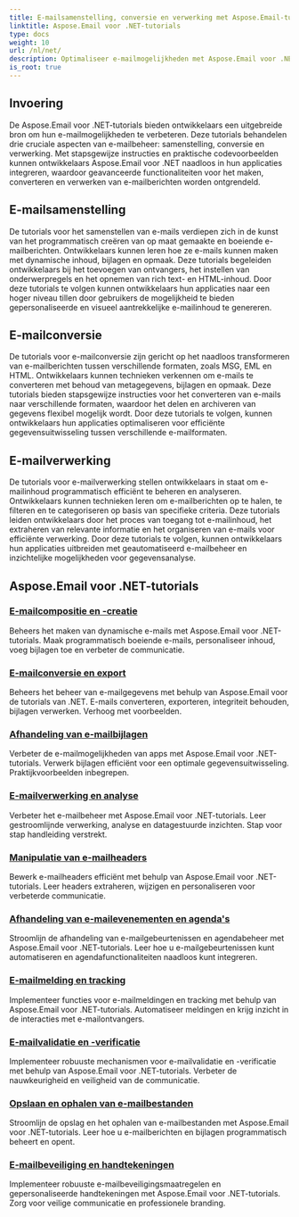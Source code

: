 ```yaml
---
title: E-mailsamenstelling, conversie en verwerking met Aspose.Email-tutorials
linktitle: Aspose.Email voor .NET-tutorials
type: docs
weight: 10
url: /nl/net/
description: Optimaliseer e-mailmogelijkheden met Aspose.Email voor .NET-tutorials. Leer compositie, conversie en verwerking voor geavanceerd e-mailbeheer.
is_root: true
---
```


## Invoering

De Aspose.Email voor .NET-tutorials bieden ontwikkelaars een uitgebreide bron om hun e-mailmogelijkheden te verbeteren. Deze tutorials behandelen drie cruciale aspecten van e-mailbeheer: samenstelling, conversie en verwerking. Met stapsgewijze instructies en praktische codevoorbeelden kunnen ontwikkelaars Aspose.Email voor .NET naadloos in hun applicaties integreren, waardoor geavanceerde functionaliteiten voor het maken, converteren en verwerken van e-mailberichten worden ontgrendeld.

## E-mailsamenstelling

De tutorials voor het samenstellen van e-mails verdiepen zich in de kunst van het programmatisch creëren van op maat gemaakte en boeiende e-mailberichten. Ontwikkelaars kunnen leren hoe ze e-mails kunnen maken met dynamische inhoud, bijlagen en opmaak. Deze tutorials begeleiden ontwikkelaars bij het toevoegen van ontvangers, het instellen van onderwerpregels en het opnemen van rich text- en HTML-inhoud. Door deze tutorials te volgen kunnen ontwikkelaars hun applicaties naar een hoger niveau tillen door gebruikers de mogelijkheid te bieden gepersonaliseerde en visueel aantrekkelijke e-mailinhoud te genereren.

## E-mailconversie

De tutorials voor e-mailconversie zijn gericht op het naadloos transformeren van e-mailberichten tussen verschillende formaten, zoals MSG, EML en HTML. Ontwikkelaars kunnen technieken verkennen om e-mails te converteren met behoud van metagegevens, bijlagen en opmaak. Deze tutorials bieden stapsgewijze instructies voor het converteren van e-mails naar verschillende formaten, waardoor het delen en archiveren van gegevens flexibel mogelijk wordt. Door deze tutorials te volgen, kunnen ontwikkelaars hun applicaties optimaliseren voor efficiënte gegevensuitwisseling tussen verschillende e-mailformaten.

## E-mailverwerking

De tutorials voor e-mailverwerking stellen ontwikkelaars in staat om e-mailinhoud programmatisch efficiënt te beheren en analyseren. Ontwikkelaars kunnen technieken leren om e-mailberichten op te halen, te filteren en te categoriseren op basis van specifieke criteria. Deze tutorials leiden ontwikkelaars door het proces van toegang tot e-mailinhoud, het extraheren van relevante informatie en het organiseren van e-mails voor efficiënte verwerking. Door deze tutorials te volgen, kunnen ontwikkelaars hun applicaties uitbreiden met geautomatiseerd e-mailbeheer en inzichtelijke mogelijkheden voor gegevensanalyse.

## Aspose.Email voor .NET-tutorials
### [E-mailcompositie en -creatie](./email-composition-and-creation/)
Beheers het maken van dynamische e-mails met Aspose.Email voor .NET-tutorials. Maak programmatisch boeiende e-mails, personaliseer inhoud, voeg bijlagen toe en verbeter de communicatie.
### [E-mailconversie en export](./email-conversion-and-export/)
Beheers het beheer van e-mailgegevens met behulp van Aspose.Email voor de tutorials van .NET. E-mails converteren, exporteren, integriteit behouden, bijlagen verwerken. Verhoog met voorbeelden.
### [Afhandeling van e-mailbijlagen](./email-attachment-handling/)
Verbeter de e-mailmogelijkheden van apps met Aspose.Email voor .NET-tutorials. Verwerk bijlagen efficiënt voor een optimale gegevensuitwisseling. Praktijkvoorbeelden inbegrepen.
### [E-mailverwerking en analyse](./email-processing-and-analysis/)
Verbeter het e-mailbeheer met Aspose.Email voor .NET-tutorials. Leer gestroomlijnde verwerking, analyse en datagestuurde inzichten. Stap voor stap handleiding verstrekt.
### [Manipulatie van e-mailheaders](./email-header-manipulation/)
Bewerk e-mailheaders efficiënt met behulp van Aspose.Email voor .NET-tutorials. Leer headers extraheren, wijzigen en personaliseren voor verbeterde communicatie.
### [Afhandeling van e-mailevenementen en agenda's](./email-event-and-calendar-handling/)
Stroomlijn de afhandeling van e-mailgebeurtenissen en agendabeheer met Aspose.Email voor .NET-tutorials. Leer hoe u e-mailgebeurtenissen kunt automatiseren en agendafunctionaliteiten naadloos kunt integreren.
### [E-mailmelding en tracking](./email-notification-and-tracking/)
Implementeer functies voor e-mailmeldingen en tracking met behulp van Aspose.Email voor .NET-tutorials. Automatiseer meldingen en krijg inzicht in de interacties met e-mailontvangers.
### [E-mailvalidatie en -verificatie](./email-validation-and-verification/)
Implementeer robuuste mechanismen voor e-mailvalidatie en -verificatie met behulp van Aspose.Email voor .NET-tutorials. Verbeter de nauwkeurigheid en veiligheid van de communicatie.
### [Opslaan en ophalen van e-mailbestanden](./email-file-storage-and-retrieval/)
Stroomlijn de opslag en het ophalen van e-mailbestanden met Aspose.Email voor .NET-tutorials. Leer hoe u e-mailberichten en bijlagen programmatisch beheert en opent.
### [E-mailbeveiliging en handtekeningen](./email-security-and-signatures/)
Implementeer robuuste e-mailbeveiligingsmaatregelen en gepersonaliseerde handtekeningen met Aspose.Email voor .NET-tutorials. Zorg voor veilige communicatie en professionele branding.